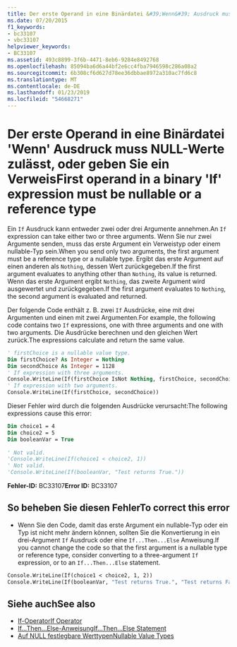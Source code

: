 ```yaml
---
title: Der erste Operand in eine Binärdatei &#39;Wenn&#39; Ausdruck muss NULL-Werte zulässt, oder geben Sie ein Verweis
ms.date: 07/20/2015
f1_keywords:
- bc33107
- vbc33107
helpviewer_keywords:
- BC33107
ms.assetid: 493c8899-3f6b-4471-8eb6-9284e8492768
ms.openlocfilehash: 85094ba6d6a44bf2e6cc4fba7946598c286a08a2
ms.sourcegitcommit: 6b308cf6d627d78ee36dbbae8972a310ac7fd6c8
ms.translationtype: MT
ms.contentlocale: de-DE
ms.lasthandoff: 01/23/2019
ms.locfileid: "54668271"
---
```

# <a name="first-operand-in-a-binary-39if39-expression-must-be-nullable-or-a-reference-type"></a><span data-ttu-id="d2e06-102">Der erste Operand in eine Binärdatei &#39;Wenn&#39; Ausdruck muss NULL-Werte zulässt, oder geben Sie ein Verweis</span><span class="sxs-lookup"><span data-stu-id="d2e06-102">First operand in a binary &#39;If&#39; expression must be nullable or a reference type</span></span>
<span data-ttu-id="d2e06-103">Ein `If` Ausdruck kann entweder zwei oder drei Argumente annehmen.</span><span class="sxs-lookup"><span data-stu-id="d2e06-103">An `If` expression can take either two or three arguments.</span></span> <span data-ttu-id="d2e06-104">Wenn Sie nur zwei Argumente senden, muss das erste Argument ein Verweistyp oder einem nullable-Typ sein.</span><span class="sxs-lookup"><span data-stu-id="d2e06-104">When you send only two arguments, the first argument must be a reference type or a nullable type.</span></span> <span data-ttu-id="d2e06-105">Ergibt das erste Argument auf einen anderen als `Nothing`, dessen Wert zurückgegeben.</span><span class="sxs-lookup"><span data-stu-id="d2e06-105">If the first argument evaluates to anything other than `Nothing`, its value is returned.</span></span> <span data-ttu-id="d2e06-106">Wenn das erste Argument ergibt `Nothing`, das zweite Argument wird ausgewertet und zurückgegeben.</span><span class="sxs-lookup"><span data-stu-id="d2e06-106">If the first argument evaluates to `Nothing`, the second argument is evaluated and returned.</span></span>  
  
 <span data-ttu-id="d2e06-107">Der folgende Code enthält z. B. zwei `If` Ausdrücke, eine mit drei Argumenten und einen mit zwei Argumenten.</span><span class="sxs-lookup"><span data-stu-id="d2e06-107">For example, the following code contains two `If` expressions, one with three arguments and one with two arguments.</span></span> <span data-ttu-id="d2e06-108">Die Ausdrücke berechnen und den gleichen Wert zurück.</span><span class="sxs-lookup"><span data-stu-id="d2e06-108">The expressions calculate and return the same value.</span></span>  
  
```vb  
' firstChoice is a nullable value type.  
Dim firstChoice? As Integer = Nothing  
Dim secondChoice As Integer = 1128  
' If expression with three arguments.  
Console.WriteLine(If(firstChoice IsNot Nothing, firstChoice, secondChoice))  
' If expression with two arguments.  
Console.WriteLine(If(firstChoice, secondChoice))  
```  
  
 <span data-ttu-id="d2e06-109">Dieser Fehler wird durch die folgenden Ausdrücke verursacht:</span><span class="sxs-lookup"><span data-stu-id="d2e06-109">The following expressions cause this error:</span></span>  
  
```vb  
Dim choice1 = 4  
Dim choice2 = 5  
Dim booleanVar = True  
  
' Not valid.  
'Console.WriteLine(If(choice1 < choice2, 1))  
' Not valid.  
'Console.WriteLine(If(booleanVar, "Test returns True."))  
```  
  
 <span data-ttu-id="d2e06-110">**Fehler-ID:** BC33107</span><span class="sxs-lookup"><span data-stu-id="d2e06-110">**Error ID:** BC33107</span></span>  
  
## <a name="to-correct-this-error"></a><span data-ttu-id="d2e06-111">So beheben Sie diesen Fehler</span><span class="sxs-lookup"><span data-stu-id="d2e06-111">To correct this error</span></span>  
  
-   <span data-ttu-id="d2e06-112">Wenn Sie den Code, damit das erste Argument ein nullable-Typ oder ein Typ ist nicht mehr ändern können, sollten Sie die Konvertierung in ein drei-Argument `If` Ausdruck oder eine `If...Then...Else` Anweisung.</span><span class="sxs-lookup"><span data-stu-id="d2e06-112">If you cannot change the code so that the first argument is a nullable type or reference type, consider converting to a three-argument `If` expression, or to an `If...Then...Else` statement.</span></span>  
  
```vb  
Console.WriteLine(If(choice1 < choice2, 1, 2))  
Console.WriteLine(If(booleanVar, "Test returns True.", "Test returns False."))  
```  
  
## <a name="see-also"></a><span data-ttu-id="d2e06-113">Siehe auch</span><span class="sxs-lookup"><span data-stu-id="d2e06-113">See also</span></span>
- [<span data-ttu-id="d2e06-114">If-Operator</span><span class="sxs-lookup"><span data-stu-id="d2e06-114">If Operator</span></span>](../../../visual-basic/language-reference/operators/if-operator.md)
- [<span data-ttu-id="d2e06-115">If...Then...Else-Anweisung</span><span class="sxs-lookup"><span data-stu-id="d2e06-115">If...Then...Else Statement</span></span>](../../../visual-basic/language-reference/statements/if-then-else-statement.md)
- [<span data-ttu-id="d2e06-116">Auf NULL festlegbare Werttypen</span><span class="sxs-lookup"><span data-stu-id="d2e06-116">Nullable Value Types</span></span>](../../../visual-basic/programming-guide/language-features/data-types/nullable-value-types.md)
